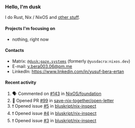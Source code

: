 ### Hello, I'm dusk

I do Rust, Nix / NixOS and [other stuff](https://gaze.systems/).

#### Projects I'm focusing on

- nothing, right now

#### Contacts

- Matrix: [`@dusk:gaze.systems`](https://matrix.to/#/@dusk:gaze.systems) (formerly `@yusdacra:nixos.dev`)
- E-mail: y.bera003.06@pm.me
- LinkedIn: https://www.linkedin.com/in/yusuf-bera-ertan

#### Recent activity

<!--START_SECTION:activity-->
1. 🗣 Commented on [#143](https://github.com/NixOS/foundation/issues/143#issuecomment-2094296651) in [NixOS/foundation](https://github.com/NixOS/foundation)
2. 💪 Opened PR [#99](https://github.com/save-nix-together/open-letter/pull/99) in [save-nix-together/open-letter](https://github.com/save-nix-together/open-letter)
3. ❗ Opened issue [#5](https://github.com/bluskript/nix-inspect/issues/5) in [bluskript/nix-inspect](https://github.com/bluskript/nix-inspect)
4. ❗ Opened issue [#4](https://github.com/bluskript/nix-inspect/issues/4) in [bluskript/nix-inspect](https://github.com/bluskript/nix-inspect)
5. ❗ Opened issue [#3](https://github.com/bluskript/nix-inspect/issues/3) in [bluskript/nix-inspect](https://github.com/bluskript/nix-inspect)
<!--END_SECTION:activity-->
